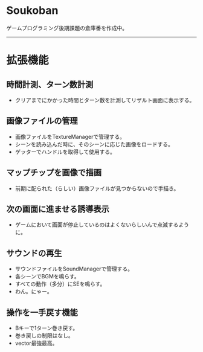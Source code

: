 # Soukoban
ゲームプログラミング後期課題の倉庫番を作成中。

---

# 拡張機能

## 時間計測、ターン数計測
* クリアまでにかかった時間とターン数を計測してリザルト画面に表示する。

## 画像ファイルの管理
* 画像ファイルをTextureManagerで管理する。
* シーンを読み込んだ時に、そのシーンに応じた画像をロードする。
* ゲッターでハンドルを取得して使用する。

## マップチップを画像で描画
* 前期に配られた（らしい）画像ファイルが見つからないので手描き。

## 次の画面に進ませる誘導表示
* ゲームにおいて画面が停止しているのはよくないらしいんで点滅するように。

## サウンドの再生
* サウンドファイルをSoundManagerで管理する。
* 各シーンでBGMを鳴らす。
* すべての動作（多分）にSEを鳴らす。
* わん。にゃー。

## 操作を一手戻す機能
* Bキーで1ターン巻き戻す。
* 巻き戻しの制限はなし。
* vector最強最高。